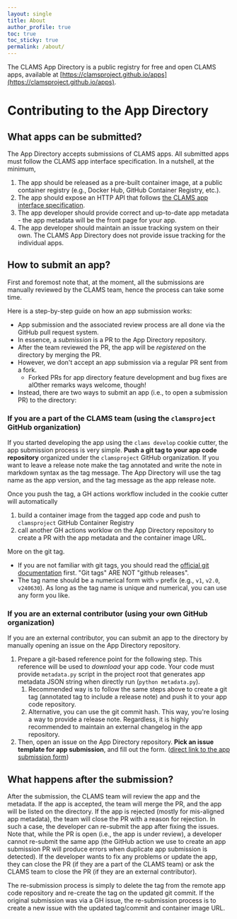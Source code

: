 ```yaml
---
layout: single
title: About
author_profile: true
toc: true
toc_sticky: true
permalink: /about/
---
```


The CLAMS App Directory is a public registry for free and open CLAMS apps, available at [https://clamsproject.github.io/apps](https://clamsproject.github.io/apps).

# Contributing to the App Directory

## What apps can be submitted?

The App Directory accepts submissions of CLAMS apps. All submitted apps must follow the CLAMS app interface specification.
In a nutshell, at the minimum, 

1. The app should be released as a pre-built container image, at a public container registry (e.g., Docker Hub, GitHub Container Registry, etc.).
2. The app should expose an HTTP API that follows [the CLAMS app interface specification](https://clamsproject.github.io/clams-python).
3. The app developer should provide correct and up-to-date app metadata - the app metadata will be the front page for your app. 
4. The app developer should maintain an issue tracking system on their own. The CLAMS App Directory does not provide issue tracking for the individual apps.

## How to submit an app?

First and foremost note that, at the moment, all the submissions are manually reviewed by the CLAMS team, hence the process can take some time.

Here is a step-by-step guide on how an app submission works:

- App submission and the associated review process are all done via the GitHub pull request system. 
- In essence, a _submission_ is a PR to the App Directory repository. 
- After the team reviewed the PR, the app will be _registered_ on the directory by merging the PR.
- However, we don't accept an app submission via a regular PR sent from a fork. 
    - Forked PRs for app directory feature development and bug fixes are alOther remarks
ways welcome, though!
- Instead, there are two ways to submit an app (i.e., to open a submission PR) to the directory:

### If you are a part of the CLAMS team (using the `clamsproject` GitHub organization)

If you started developing the app using the `clams develop` cookie cutter, the app submission process is very simple.
**Push a git tag to your app code repository** organized under the `clamsproject` GitHub organization.
If you want to leave a release note make the tag annotated and write the note in markdown syntax as the tag message.
The App Directory will use the tag name as the app version, and the tag message as the app release note.

Once you push the tag, a GH actions workflow included in the cookie cutter will automatically 

1. build a container image from the tagged app code and push to `clamsproject` GitHub Container Registry
2. call another GH actions worklow on the App Directory repository to create a PR with the app metadata and the container image URL.

More on the git tag.

- If you are not familiar with git tags, you should read the [official git documentation](https://git-scm.com/book/en/v2/Git-Basics-Tagging) first. "Git tags" ARE NOT "github releases". 
- The tag name should be a numerical form with `v` prefix (e.g., `v1`, `v2.0`, `v240630`). As long as the tag name is unique and numerical, you can use any form you like.

### If you are an external contributor (using your own GitHub organization)

If you are an external contributor, you can submit an app to the directory by manually opening an issue on the App Directory repository.

1. Prepare a git-based reference point for the following step. This reference will be used to _download_ your app code. Your code must provide `metadata.py` script in the project root that generates app metadata JSON string when directly run (`python metadata.py`). 
   1. Recommended way is to follow the same steps above to create a git tag (annotated tag to include a release note) and push it to your app code repository. 
   2. Alternative, you can use the git commit hash. This way, you're losing a way to provide a release note. Regardless, it is highly recommended to maintain an external changelog in the app repository.
2. Then, open an issue on the App Directory repository. **Pick an issue template for app submission**, and fill out the form. ([direct link to the app submission form](https://github.com/clamsproject/apps/issues/new?template=app_submission.md&title=CLAMS+App+Submission))

## What happens after the submission?

After the submission, the CLAMS team will review the app and the metadata. If the app is accepted, the team will merge the PR, and the app will be listed on the directory. 
If the app is rejected (mostly for mis-aligned app metadata), the team will close the PR with a reason for rejection. In such a case, the developer can re-submit the app after fixing the issues.
Note that, while the PR is open (i.e., the app is under review), a developer cannot re-submit the same app (the GitHub action we use to create an app submission PR will produce errors when duplicate app submission is detected).
If the developer wants to fix any problems or update the app, they can close the PR (if they are a part of the CLAMS team) or ask the CLAMS team to close the PR (if they are an external contributor). 

The re-submission process is simply to delete the tag from the remote app code repository and re-create the tag on the updated git commit. 
If the original submission was via a GH issue, the re-submission process is to create a new issue with the updated tag/commit and container image URL.

